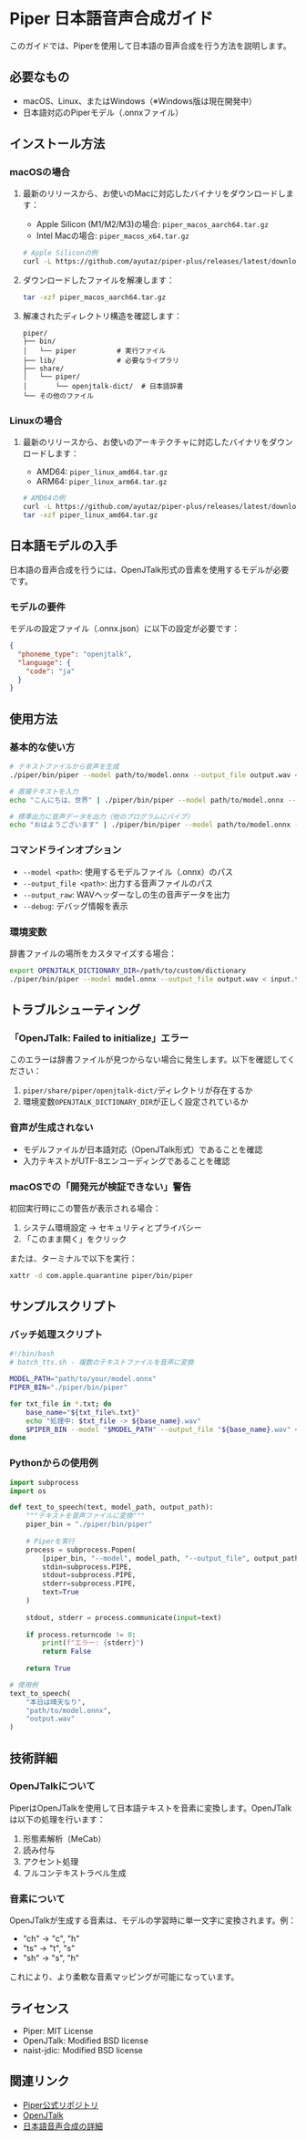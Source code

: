 # Piper 日本語音声合成ガイド

このガイドでは、Piperを使用して日本語の音声合成を行う方法を説明します。

## 必要なもの

- macOS、Linux、またはWindows（※Windows版は現在開発中）
- 日本語対応のPiperモデル（.onnxファイル）

## インストール方法

### macOSの場合

1. 最新のリリースから、お使いのMacに対応したバイナリをダウンロードします：
   - Apple Silicon (M1/M2/M3)の場合: `piper_macos_aarch64.tar.gz`
   - Intel Macの場合: `piper_macos_x64.tar.gz`

   ```bash
   # Apple Siliconの例
   curl -L https://github.com/ayutaz/piper-plus/releases/latest/download/piper_macos_aarch64.tar.gz -o piper_macos_aarch64.tar.gz
   ```

2. ダウンロードしたファイルを解凍します：
   ```bash
   tar -xzf piper_macos_aarch64.tar.gz
   ```

3. 解凍されたディレクトリ構造を確認します：
   ```
   piper/
   ├── bin/
   │   └── piper          # 実行ファイル
   ├── lib/               # 必要なライブラリ
   ├── share/
   │   └── piper/
   │       └── openjtalk-dict/  # 日本語辞書
   └── その他のファイル
   ```

### Linuxの場合

1. 最新のリリースから、お使いのアーキテクチャに対応したバイナリをダウンロードします：
   - AMD64: `piper_linux_amd64.tar.gz`
   - ARM64: `piper_linux_arm64.tar.gz`

   ```bash
   # AMD64の例
   curl -L https://github.com/ayutaz/piper-plus/releases/latest/download/piper_linux_amd64.tar.gz -o piper_linux_amd64.tar.gz
   tar -xzf piper_linux_amd64.tar.gz
   ```

## 日本語モデルの入手

日本語の音声合成を行うには、OpenJTalk形式の音素を使用するモデルが必要です。

### モデルの要件

モデルの設定ファイル（.onnx.json）に以下の設定が必要です：
```json
{
  "phoneme_type": "openjtalk",
  "language": {
    "code": "ja"
  }
}
```

## 使用方法

### 基本的な使い方

```bash
# テキストファイルから音声を生成
./piper/bin/piper --model path/to/model.onnx --output_file output.wav < input.txt

# 直接テキストを入力
echo "こんにちは、世界" | ./piper/bin/piper --model path/to/model.onnx --output_file hello.wav

# 標準出力に音声データを出力（他のプログラムにパイプ）
echo "おはようございます" | ./piper/bin/piper --model path/to/model.onnx --output_raw | aplay -r 22050 -f S16_LE -t raw -
```

### コマンドラインオプション

- `--model <path>`: 使用するモデルファイル（.onnx）のパス
- `--output_file <path>`: 出力する音声ファイルのパス
- `--output_raw`: WAVヘッダーなしの生の音声データを出力
- `--debug`: デバッグ情報を表示

### 環境変数

辞書ファイルの場所をカスタマイズする場合：
```bash
export OPENJTALK_DICTIONARY_DIR=/path/to/custom/dictionary
./piper/bin/piper --model model.onnx --output_file output.wav < input.txt
```

## トラブルシューティング

### 「OpenJTalk: Failed to initialize」エラー

このエラーは辞書ファイルが見つからない場合に発生します。以下を確認してください：

1. `piper/share/piper/openjtalk-dict/`ディレクトリが存在するか
2. 環境変数`OPENJTALK_DICTIONARY_DIR`が正しく設定されているか

### 音声が生成されない

- モデルファイルが日本語対応（OpenJTalk形式）であることを確認
- 入力テキストがUTF-8エンコーディングであることを確認

### macOSでの「開発元が検証できない」警告

初回実行時にこの警告が表示される場合：
1. システム環境設定 → セキュリティとプライバシー
2. 「このまま開く」をクリック

または、ターミナルで以下を実行：
```bash
xattr -d com.apple.quarantine piper/bin/piper
```

## サンプルスクリプト

### バッチ処理スクリプト

```bash
#!/bin/bash
# batch_tts.sh - 複数のテキストファイルを音声に変換

MODEL_PATH="path/to/your/model.onnx"
PIPER_BIN="./piper/bin/piper"

for txt_file in *.txt; do
    base_name="${txt_file%.txt}"
    echo "処理中: $txt_file -> ${base_name}.wav"
    $PIPER_BIN --model "$MODEL_PATH" --output_file "${base_name}.wav" < "$txt_file"
done
```

### Pythonからの使用例

```python
import subprocess
import os

def text_to_speech(text, model_path, output_path):
    """テキストを音声ファイルに変換"""
    piper_bin = "./piper/bin/piper"
    
    # Piperを実行
    process = subprocess.Popen(
        [piper_bin, "--model", model_path, "--output_file", output_path],
        stdin=subprocess.PIPE,
        stdout=subprocess.PIPE,
        stderr=subprocess.PIPE,
        text=True
    )
    
    stdout, stderr = process.communicate(input=text)
    
    if process.returncode != 0:
        print(f"エラー: {stderr}")
        return False
    
    return True

# 使用例
text_to_speech(
    "本日は晴天なり",
    "path/to/model.onnx",
    "output.wav"
)
```

## 技術詳細

### OpenJTalkについて

PiperはOpenJTalkを使用して日本語テキストを音素に変換します。OpenJTalkは以下の処理を行います：

1. 形態素解析（MeCab）
2. 読み付与
3. アクセント処理
4. フルコンテキストラベル生成

### 音素について

OpenJTalkが生成する音素は、モデルの学習時に単一文字に変換されます。例：
- "ch" → "c", "h"
- "ts" → "t", "s"
- "sh" → "s", "h"

これにより、より柔軟な音素マッピングが可能になっています。

## ライセンス

- Piper: MIT License
- OpenJTalk: Modified BSD license
- naist-jdic: Modified BSD license

## 関連リンク

- [Piper公式リポジトリ](https://github.com/rhasspy/piper)
- [OpenJTalk](http://open-jtalk.sourceforge.net/)
- [日本語音声合成の詳細](README_JAPANESE.md)